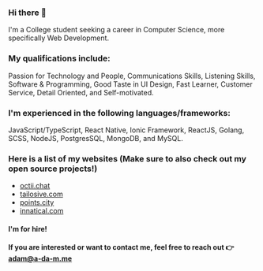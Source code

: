 ### Hi there 👋

I'm a College student seeking a career in Computer Science, more specifically Web Development.

### My qualifications include:

Passion for Technology and People, Communications Skills, Listening Skills, Software & Programming, Good Taste in UI Design, Fast Learner, Customer Service, Detail Oriented, and Self-motivated.


### I'm experienced in the following languages/frameworks:

JavaScript/TypeScript, React Native, Ionic Framework, ReactJS, Golang, SCSS, NodeJS, PostgresSQL, MongoDB, and MySQL.


### Here is a list of my websites (Make sure to also check out my open source projects!)
- [octii.chat](https://octii.chat)
- [tailosive.com](https://tailosive.com)
- [points.city](https://points.city)
- [innatical.com](https://innatical.com)

#### I'm for hire!
#### If you are interested or want to contact me, feel free to reach out 👉 adam@a-da-m.me 
